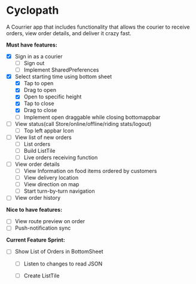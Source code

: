 # Cyclopath

A Courrier app that includes functionality that allows the courier to receive orders, view order details, and deliver it crazy fast.

**Must have features:**

- [x] Sign in as a courier
  - [ ] Sign out
  - [ ] Implement SharedPreferences

- [x] Select starting time using bottom sheet
  - [x] Tap to open
  - [x] Drag to open
  - [x] Open to specific height
  - [x] Tap to close
  - [x] Drag to close
  - [ ] Implement open draggable while closing bottomappbar

- [ ] View status(call Store/online/offline/riding stats/logout)
  - [ ] Top left appbar Icon

- [ ] View list of new orders
  - [ ] List orders
  - [ ] Build ListTile
  - [ ] Live orders receiving function

- [ ] View order details
  - [ ] View Information on food items ordered by customers
  - [ ] View delivery location
  - [ ] View direction on map
  - [ ] Start turn-by-turn navigation
  
- [ ] View order history

**Nice to have features:**

- [ ] View route preview on order
- [ ] Push-notification sync

**Current Feature Sprint:**

- [ ] Show List of Orders in BottomSheet
  - [ ] Listen to changes to read JSON
  - [ ] Create ListTile  
  